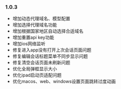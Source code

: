 ### 1.0.3
- 增加动态代理域名、模型配置
- 增加选择代理域名功能
- 增加根据国家地区自动选择合适域名
- 增加重置api key功能
- 增加ios网络监听
- 修复进入app没有打开上次会话页面问题
- 修复编辑会话标题菜单不同步显示问题
- 修复清空会话页面未刷新问题
- 优化全局弹框显示大小
- 优化ipad启动页适配问题
- 优化macos、web、windows设置页面跳转过度动画